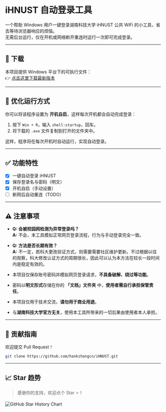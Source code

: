 # iHNUST 自动登录工具

一个帮助 Windows 用户一键登录湖南科技大学 iHNUST 公共 WiFi 的小工具，省去等待浏览器响应的烦恼。  
无需后台运行，仅在开机或网络断开重连时运行一次即可完成登录。

---

## 🔽 下载

本项目提供 Windows 平台下的可执行文件：  
👉 [点击这里下载最新版本](https://github.com/hankzhangcn/iHNUST/releases)

---

## 🚀 优化运行方式

你可以将该程序设置为 **开机自启**，这样每次开机都会自动完成登录：

1. 按下 `Win + R`，输入 `shell:startup`，回车。
2. 将下载的 `.exe` 文件复制到打开的文件夹中。

这样，程序将在每次开机时自动运行，实现自动登录。

---

## ✅ 功能特性

- [x] 一键自动登录 iHNUST
- [x] 保存登录名与密码（明文）
- [x] 开机自启（手动设置）
- [ ] 断网后自动重连（TODO）

---

## ⚠️ 注意事项

- **Q: 会被校园网检测为异常登录吗？**  
  **A:** 不会，本工具模拟正常网页登录流程，行为与手动登录完全一致。
  
- **Q: 方法是否长期有效？**  
  **A:** 不一定，若科大更改验证方式，则需要需要社区维护更新。不过根据以往的观察，科大修改认证方式的周期很长，因此可以认为本方法在较长一段时间内是稳定有效的。
  
  
  
- 本项目仅保存账号密码并模拟网页登录请求，**不具备破解、绕过等功能**。

- 密码以**明文形式**存储在你的 **「文档」文件夹** 中，**使用者需自行承担保管责任**。

- 本项目仅用于技术交流，**请勿用于商业用途**。

- 与**湖南科技大学官方无关**，使用本工具所带来的一切后果由使用者本人承担。

---

## 🤝 贡献指南

欢迎提交 Pull Request！

```bash
git clone https://github.com/hankzhangcn/iHNUST.git
```

------

## 📈 Star 趋势

> 感谢你的支持，欢迎点个 Star ⭐！

![GitHub Star History Chart](https://api.star-history.com/svg?repos=hankzhangcn/iHNUST&type=Date)
